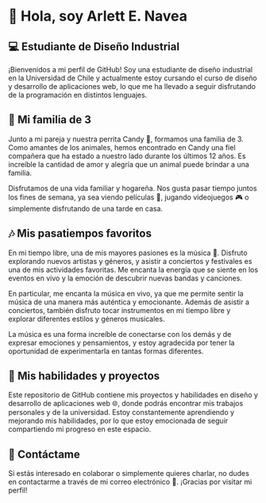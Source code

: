 # 👋 Hola, soy Arlett E. Navea

## 💻 Estudiante de Diseño Industrial
¡Bienvenidos a mi perfil de GitHub! Soy una estudiante de diseño industrial en la Universidad de Chile y actualmente estoy cursando el curso de diseño y desarrollo de aplicaciones web, lo que me ha llevado a seguir disfrutando de la programación en distintos lenguajes.

## 🐩 Mi familia de 3
Junto a mi pareja y nuestra perrita Candy 🐾, formamos una familia de 3. Como amantes de los animales, hemos encontrado en Candy una fiel compañera que ha estado a nuestro lado durante los últimos 12 años. Es increíble la cantidad de amor y alegría que un animal puede brindar a una familia.

Disfrutamos de una vida familiar y hogareña. Nos gusta pasar tiempo juntos los fines de semana, ya sea viendo películas 🍿, jugando videojuegos 🎮 o simplemente disfrutando de una tarde en casa.

## 🎶 Mis pasatiempos favoritos
En mi tiempo libre, una de mis mayores pasiones es la música 🎵. Disfruto explorando nuevos artistas y géneros, y asistir a conciertos y festivales es una de mis actividades favoritas. Me encanta la energía que se siente en los eventos en vivo y la emoción de descubrir nuevas bandas y canciones.

En particular, me encanta la música en vivo, ya que me permite sentir la música de una manera más auténtica y emocionante. Además de asistir a conciertos, también disfruto tocar instrumentos en mi tiempo libre y explorar diferentes estilos y géneros musicales.

La música es una forma increíble de conectarse con los demás y de expresar emociones y pensamientos, y estoy agradecida por tener la oportunidad de experimentarla en tantas formas diferentes.


## 🚀 Mis habilidades y proyectos
Este repositorio de GitHub contiene mis proyectos y habilidades en diseño y desarrollo de aplicaciones web 🌐, donde podrás encontrar mis trabajos personales y de la universidad. Estoy constantemente aprendiendo y mejorando mis habilidades, por lo que estoy emocionada de seguir compartiendo mi progreso en este espacio.

## 📩 Contáctame
Si estás interesado en colaborar o simplemente quieres charlar, no dudes en contactarme a través de mi correo electrónico 📧. ¡Gracias por visitar mi perfil!

